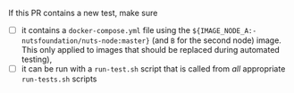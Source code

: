 If this PR contains a new test, make sure
- [ ] it contains a `docker-compose.yml` file using the `${IMAGE_NODE_A:-nutsfoundation/nuts-node:master}` (and `B` for the second node) image. 
  This only applied to images that should be replaced during automated testing),
- [ ] it can be run with a `run-test.sh` script that is called from _all_ appropriate `run-tests.sh` scripts